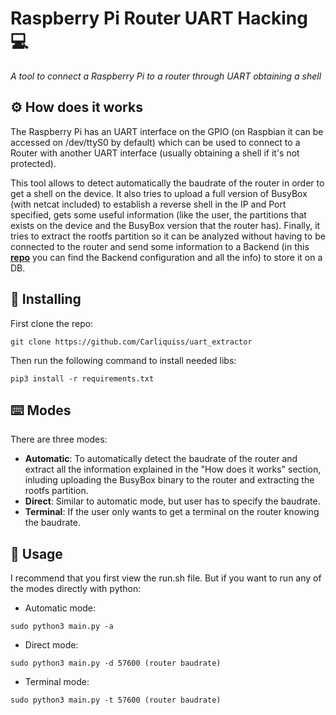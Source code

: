 # Raspberry Pi Router UART Hacking 💻
_A tool to connect a Raspberry Pi to a router through UART obtaining a shell_

## ⚙️ How does it works 

The Raspberry Pi has an UART interface on the GPIO (on Raspbian it can be accessed on /dev/ttyS0 by default) which can be used to connect to a Router with another UART interface (usually obtaining a shell if it's not protected).  

This tool allows to detect automatically the baudrate of the router in order to get a shell on the device. It also tries to upload a full version of BusyBox (with netcat included) to establish a reverse shell in the IP and Port specified, gets some useful information (like the user, the partitions that exists on the device and the BusyBox version that the router has). Finally, it tries to extract the rootfs partition so it can be analyzed without having to be connected to the router and send some information to a Backend (in this [**repo**](https://github.com/Carliquiss/controlboard) you can find the Backend configuration and all the info) to store it on a DB. 

## 🔧 Installing 
First clone the repo: 
```
git clone https://github.com/Carliquiss/uart_extractor
```
Then run the following command to install needed libs:
```
pip3 install -r requirements.txt
```

## ⌨️ Modes 
There are three modes: 

 * **Automatic**: To automatically detect the baudrate of the router and extract all the information explained in the "How does it works" section, inluding uploading the BusyBox binary to the router and extracting the rootfs partition. 
 * **Direct**: Similar to automatic mode, but user has to specify the baudrate. 
 * **Terminal**: If the user only wants to get a terminal on the router knowing the baudrate. 
 
 ## 🚀 Usage 
I recommend that you first view the run.sh file. But if you want to run any of the modes directly with python:
 * Automatic mode: 
```
sudo python3 main.py -a
```
 * Direct mode: 
```
sudo python3 main.py -d 57600 (router baudrate)
```
 * Terminal mode: 
```
sudo python3 main.py -t 57600 (router baudrate)
```
